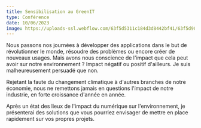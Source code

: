 ```yaml
---
title: Sensibilisation au GreenIT
type: Conférence
date: 10/06/2023
image: https://uploads-ssl.webflow.com/63f5d5311c184d3d8442bf41/63f5d98cba3b8ab5fadf5583_Acobi-logo-white.svg
---
```


Nous passons nos journées à développer des applications dans le but de
révolutionner le monde, résoudre des problèmes ou encore créer de
nouveaux usages. Mais avons nous conscience de l'impact que cela peut
avoir sur notre environnement ? Impact négatif ou positif d'ailleurs.
Je suis malheureusement persuadé que non.

Rejetant la faute du changement climatique à d'autres branches de
notre économie, nous ne remettons jamais en questions l'impact de
notre industrie, en forte croissance d'année en année.

Après un état des lieux de l'impact du numérique sur l'environnement,
je présenterai des solutions que vous pourriez envisager de mettre en
place rapidement sur vos propres projets.

